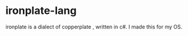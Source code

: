 # ironplate-lang

ironplate is a dialect of copperplate , written in c#.
I made this for my OS.
















